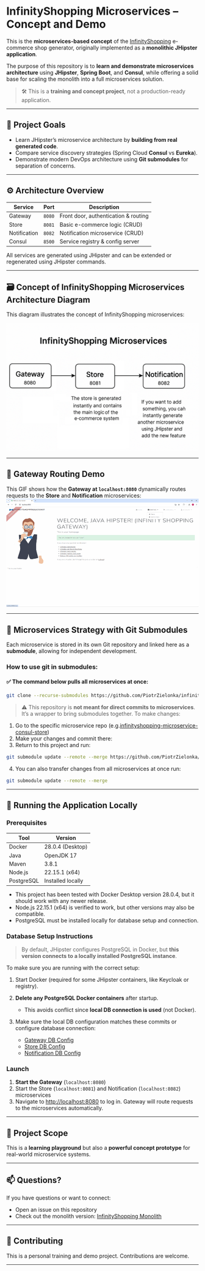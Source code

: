 # InfinityShopping Microservices – Concept and Demo

This is the **microservices-based concept** of the [InfinityShopping](https://github.com/PiotrZielonka/infinityshopping) e-commerce shop generator, originally implemented as a **monolithic JHipster application**.

The purpose of this repository is to **learn and demonstrate microservices architecture** using **JHipster**, **Spring Boot**, and **Consul**, while offering a solid base for scaling the monolith into a full microservices solution.

> 🛠️ This is a **training and concept project**, not a production-ready application.
---

## 🚀 Project Goals

* Learn JHipster’s microservice architecture by **building from real generated code**.
* Compare service discovery strategies (Spring Cloud **Consul** vs **Eureka**).
* Demonstrate modern DevOps architecture using **Git submodules** for separation of concerns.

---

## ⚙️ Architecture Overview

| Service      | Port   | Description                          |
| ------------ | ------ | ------------------------------------ |
| Gateway      | `8080` | Front door, authentication & routing |
| Store        | `8081` | Basic e-commerce logic (CRUD)        |
| Notification | `8082` | Notification microservice (CRUD)     |
| Consul       | `8500` | Service registry & config server     |

All services are generated using JHipster and can be extended or regenerated using JHipster commands.

---

## 🗃️ Concept of InfinityShopping Microservices Architecture Diagram
This diagram illustrates the concept of InfinityShopping microservices:

![InfinityShopping Microservices](./infinityshopping-microservices.png)

---

## 🔄 Gateway Routing Demo

This GIF shows how the **Gateway at `localhost:8080`** dynamically routes requests to the **Store** and **Notification** microservices:
![Gateway Routing Demo](./infinityshopping-gateway-demo.gif)

---

## 🧱 Microservices Strategy with Git Submodules

Each microservice is stored in its own Git repository and linked here as a **submodule**, allowing for independent development.

### How to use git in submodules:

#### ✅ The command below pulls all microservices at once:

```bash
git clone --recurse-submodules https://github.com/PiotrZielonka/infinityshopping-microservices-consul-product-concept.git
```

> ⚠️ This repository is **not meant for direct commits to microservices**. It’s a wrapper to bring submodules together. To make changes:

1. Go to the specific microservice repo (e.g.[infinityshopping-microservice-consul-store](https://github.com/PiotrZielonka/infinityshopping-microservice-consul-store))
2. Make your changes and commit there:
3. Return to this project and run:

  ```bash
  git submodule update --remote --merge https://github.com/PiotrZielonka/infinityshopping-microservice-consul-store.git
  ```

4. You can also transfer changes from all microservices at once run:
  ```bash
  git submodule update --remote --merge
  ```

---

## 🧪 Running the Application Locally

### Prerequisites

| Tool       | Version           |
| ---------- | ----------------- |
| Docker     | 28.0.4 (Desktop)  |
| Java       | OpenJDK 17        |
| Maven      | 3.8.1             |
| Node.js    | 22.15.1 (x64)     |
| PostgreSQL | Installed locally |

* This project has been tested with Docker Desktop version 28.0.4, but it should work with any newer release.
* Node.js 22.15.1 (x64) is verified to work, but other versions may also be compatible.
* PostgreSQL must be installed locally for database setup and connection.

### Database Setup Instructions

> By default, JHipster configures PostgreSQL in Docker, but **this version connects to a locally installed PostgreSQL instance**.

To make sure you are running with the correct setup:

1. Start Docker (required for some JHipster containers, like Keycloak or registry).
2. **Delete any PostgreSQL Docker containers** after startup.

    * This avoids conflict since **local DB connection is used** (not Docker).
3. Make sure the local DB configuration matches these commits or configure database connection:

    * [Gateway DB Config](https://github.com/PiotrZielonka/infinityshopping-consul-gateway/commit/a78424f55258a30ed59372e8554d5ec19483e350)
    * [Store DB Config](https://github.com/PiotrZielonka/infinityshopping-microservice-consul-store/commit/064eeedfe9714114a2d8d5346ae7f895cb0fce06)
    * [Notification DB Config](https://github.com/PiotrZielonka/infinityshopping-microservice-consul-notification/commit/2c4cdfb871243390a84d6f67f35086b6013ebd5f)

### Launch

1. **Start the Gateway** (`localhost:8080`)
2. Start the Store (`localhost:8081`) and Notification (`localhost:8082`) microservices
3. Navigate to [http://localhost:8080](http://localhost:8080) to log in.
   Gateway will route requests to the microservices automatically.

---

## 🔭 Project Scope

This is a **learning playground** but also a **powerful concept prototype** for real-world microservice systems.

---

## 📫 Questions?

If you have questions or want to connect:

* Open an issue on this repository
* Check out the monolith version: [InfinityShopping Monolith](https://github.com/PiotrZielonka/infinityshopping)

---

## 🤝 Contributing

This is a personal training and demo project. Contributions are welcome.

---

